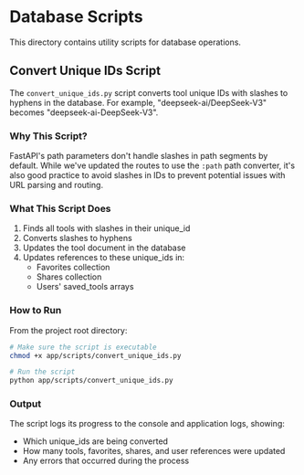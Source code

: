 # Database Scripts

This directory contains utility scripts for database operations.

## Convert Unique IDs Script

The `convert_unique_ids.py` script converts tool unique IDs with slashes to hyphens in the database.
For example, "deepseek-ai/DeepSeek-V3" becomes "deepseek-ai-DeepSeek-V3".

### Why This Script?

FastAPI's path parameters don't handle slashes in path segments by default. While we've updated the routes to use the `:path` path converter, it's also good practice to avoid slashes in IDs to prevent potential issues with URL parsing and routing.

### What This Script Does

1. Finds all tools with slashes in their unique_id
2. Converts slashes to hyphens
3. Updates the tool document in the database
4. Updates references to these unique_ids in:
   - Favorites collection
   - Shares collection
   - Users' saved_tools arrays

### How to Run

From the project root directory:

```bash
# Make sure the script is executable
chmod +x app/scripts/convert_unique_ids.py

# Run the script
python app/scripts/convert_unique_ids.py
```

### Output

The script logs its progress to the console and application logs, showing:
- Which unique_ids are being converted
- How many tools, favorites, shares, and user references were updated
- Any errors that occurred during the process 